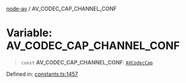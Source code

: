 [node-av](../globals.md) / AV\_CODEC\_CAP\_CHANNEL\_CONF

# Variable: AV\_CODEC\_CAP\_CHANNEL\_CONF

> `const` **AV\_CODEC\_CAP\_CHANNEL\_CONF**: [`AVCodecCap`](../type-aliases/AVCodecCap.md)

Defined in: [constants.ts:1457](https://github.com/seydx/av/blob/f8631fc881b394300b1479f511d55cf1c370a87f/src/constants/constants.ts#L1457)
